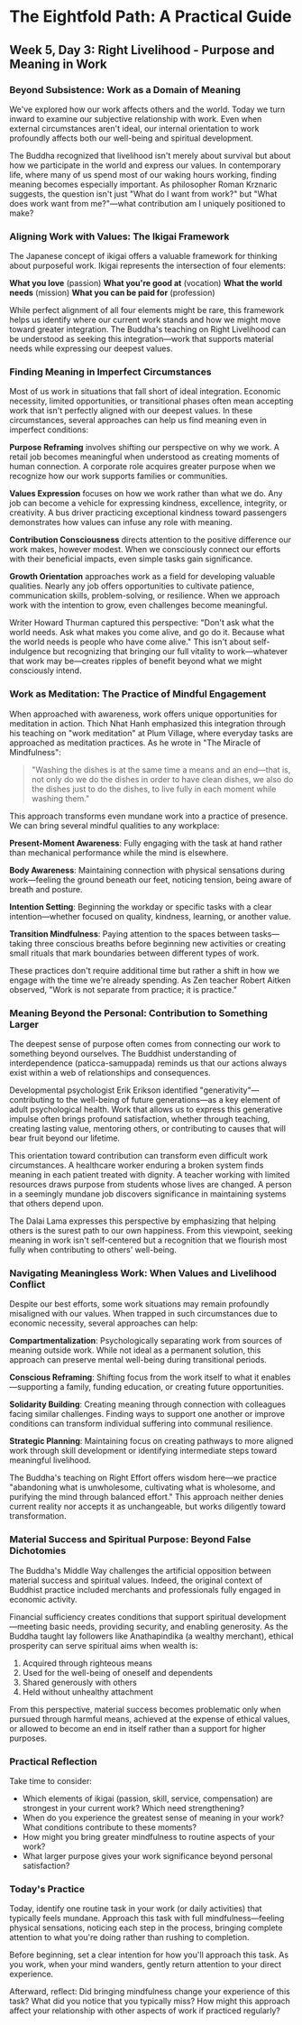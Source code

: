 # The Eightfold Path: A Practical Guide
## Week 5, Day 3: Right Livelihood - Purpose and Meaning in Work

### Beyond Subsistence: Work as a Domain of Meaning

We've explored how our work affects others and the world. Today we turn inward to examine our subjective relationship with work. Even when external circumstances aren't ideal, our internal orientation to work profoundly affects both our well-being and spiritual development.

The Buddha recognized that livelihood isn't merely about survival but about how we participate in the world and express our values. In contemporary life, where many of us spend most of our waking hours working, finding meaning becomes especially important. As philosopher Roman Krznaric suggests, the question isn't just "What do I want from work?" but "What does work want from me?"—what contribution am I uniquely positioned to make?

### Aligning Work with Values: The Ikigai Framework

The Japanese concept of ikigai offers a valuable framework for thinking about purposeful work. Ikigai represents the intersection of four elements:

**What you love** (passion)
**What you're good at** (vocation)
**What the world needs** (mission)
**What you can be paid for** (profession)

While perfect alignment of all four elements might be rare, this framework helps us identify where our current work stands and how we might move toward greater integration. The Buddha's teaching on Right Livelihood can be understood as seeking this integration—work that supports material needs while expressing our deepest values.

### Finding Meaning in Imperfect Circumstances

Most of us work in situations that fall short of ideal integration. Economic necessity, limited opportunities, or transitional phases often mean accepting work that isn't perfectly aligned with our deepest values. In these circumstances, several approaches can help us find meaning even in imperfect conditions:

**Purpose Reframing** involves shifting our perspective on why we work. A retail job becomes meaningful when understood as creating moments of human connection. A corporate role acquires greater purpose when we recognize how our work supports families or communities.

**Values Expression** focuses on how we work rather than what we do. Any job can become a vehicle for expressing kindness, excellence, integrity, or creativity. A bus driver practicing exceptional kindness toward passengers demonstrates how values can infuse any role with meaning.

**Contribution Consciousness** directs attention to the positive difference our work makes, however modest. When we consciously connect our efforts with their beneficial impacts, even simple tasks gain significance.

**Growth Orientation** approaches work as a field for developing valuable qualities. Nearly any job offers opportunities to cultivate patience, communication skills, problem-solving, or resilience. When we approach work with the intention to grow, even challenges become meaningful.

Writer Howard Thurman captured this perspective: "Don't ask what the world needs. Ask what makes you come alive, and go do it. Because what the world needs is people who have come alive." This isn't about self-indulgence but recognizing that bringing our full vitality to work—whatever that work may be—creates ripples of benefit beyond what we might consciously intend.

### Work as Meditation: The Practice of Mindful Engagement

When approached with awareness, work offers unique opportunities for meditation in action. Thich Nhat Hanh emphasized this integration through his teaching on "work meditation" at Plum Village, where everyday tasks are approached as meditation practices. As he wrote in "The Miracle of Mindfulness":

>"Washing the dishes is at the same time a means and an end—that is, not only do we do the dishes in order to have clean dishes, we also do the dishes just to do the dishes, to live fully in each moment while washing them."

This approach transforms even mundane work into a practice of presence. We can bring several mindful qualities to any workplace:

**Present-Moment Awareness**: Fully engaging with the task at hand rather than mechanical performance while the mind is elsewhere.

**Body Awareness**: Maintaining connection with physical sensations during work—feeling the ground beneath our feet, noticing tension, being aware of breath and posture.

**Intention Setting**: Beginning the workday or specific tasks with a clear intention—whether focused on quality, kindness, learning, or another value.

**Transition Mindfulness**: Paying attention to the spaces between tasks—taking three conscious breaths before beginning new activities or creating small rituals that mark boundaries between different types of work.

These practices don't require additional time but rather a shift in how we engage with the time we're already spending. As Zen teacher Robert Aitken observed, "Work is not separate from practice; it is practice."

### Meaning Beyond the Personal: Contribution to Something Larger

The deepest sense of purpose often comes from connecting our work to something beyond ourselves. The Buddhist understanding of interdependence (paticca-samuppada) reminds us that our actions always exist within a web of relationships and consequences.

Developmental psychologist Erik Erikson identified "generativity"—contributing to the well-being of future generations—as a key element of adult psychological health. Work that allows us to express this generative impulse often brings profound satisfaction, whether through teaching, creating lasting value, mentoring others, or contributing to causes that will bear fruit beyond our lifetime.

This orientation toward contribution can transform even difficult work circumstances. A healthcare worker enduring a broken system finds meaning in each patient treated with dignity. A teacher working with limited resources draws purpose from students whose lives are changed. A person in a seemingly mundane job discovers significance in maintaining systems that others depend upon.

The Dalai Lama expresses this perspective by emphasizing that helping others is the surest path to our own happiness. From this viewpoint, seeking meaning in work isn't self-centered but a recognition that we flourish most fully when contributing to others' well-being.

### Navigating Meaningless Work: When Values and Livelihood Conflict

Despite our best efforts, some work situations may remain profoundly misaligned with our values. When trapped in such circumstances due to economic necessity, several approaches can help:

**Compartmentalization**: Psychologically separating work from sources of meaning outside work. While not ideal as a permanent solution, this approach can preserve mental well-being during transitional periods.

**Conscious Reframing**: Shifting focus from the work itself to what it enables—supporting a family, funding education, or creating future opportunities.

**Solidarity Building**: Creating meaning through connection with colleagues facing similar challenges. Finding ways to support one another or improve conditions can transform individual suffering into communal resilience.

**Strategic Planning**: Maintaining focus on creating pathways to more aligned work through skill development or identifying intermediate steps toward meaningful livelihood.

The Buddha's teaching on Right Effort offers wisdom here—we practice "abandoning what is unwholesome, cultivating what is wholesome, and purifying the mind through balanced effort." This approach neither denies current reality nor accepts it as unchangeable, but works diligently toward transformation.

### Material Success and Spiritual Purpose: Beyond False Dichotomies

The Buddha's Middle Way challenges the artificial opposition between material success and spiritual values. Indeed, the original context of Buddhist practice included merchants and professionals fully engaged in economic activity.

Financial sufficiency creates conditions that support spiritual development—meeting basic needs, providing security, and enabling generosity. As the Buddha taught lay followers like Anathapindika (a wealthy merchant), ethical prosperity can serve spiritual aims when wealth is:

1. Acquired through righteous means
2. Used for the well-being of oneself and dependents
3. Shared generously with others
4. Held without unhealthy attachment

From this perspective, material success becomes problematic only when pursued through harmful means, achieved at the expense of ethical values, or allowed to become an end in itself rather than a support for higher purposes.

### Practical Reflection

Take time to consider:
- Which elements of ikigai (passion, skill, service, compensation) are strongest in your current work? Which need strengthening?
- When do you experience the greatest sense of meaning in your work? What conditions contribute to these moments?
- How might you bring greater mindfulness to routine aspects of your work?
- What larger purpose gives your work significance beyond personal satisfaction?

### Today's Practice

Today, identify one routine task in your work (or daily activities) that typically feels mundane. Approach this task with full mindfulness—feeling physical sensations, noticing each step in the process, bringing complete attention to what you're doing rather than rushing to completion.

Before beginning, set a clear intention for how you'll approach this task. As you work, when your mind wanders, gently return attention to your direct experience.

Afterward, reflect: Did bringing mindfulness change your experience of this task? What did you notice that you typically miss? How might this approach affect your relationship with other aspects of work if practiced regularly?